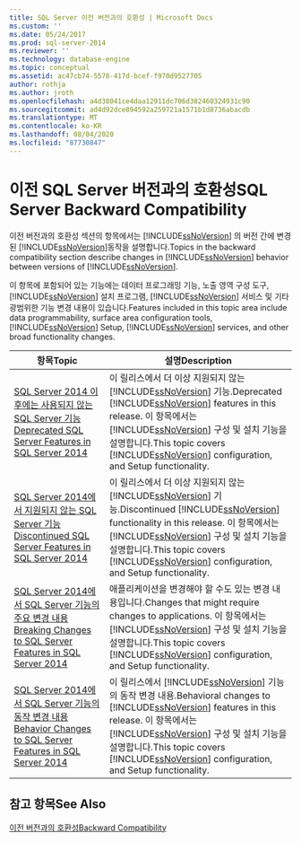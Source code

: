 ```yaml
---
title: SQL Server 이전 버전과의 호환성 | Microsoft Docs
ms.custom: ''
ms.date: 05/24/2017
ms.prod: sql-server-2014
ms.reviewer: ''
ms.technology: database-engine
ms.topic: conceptual
ms.assetid: ac47cb74-5578-417d-bcef-f970d9527705
author: rothja
ms.author: jroth
ms.openlocfilehash: a4d38041ce4daa12911dc706d382460324931c90
ms.sourcegitcommit: ad4d92dce894592a259721a1571b1d8736abacdb
ms.translationtype: MT
ms.contentlocale: ko-KR
ms.lasthandoff: 08/04/2020
ms.locfileid: "87730847"
---
```

# <a name="sql-server-backward-compatibility"></a><span data-ttu-id="6522d-102">이전 SQL Server 버전과의 호환성</span><span class="sxs-lookup"><span data-stu-id="6522d-102">SQL Server Backward Compatibility</span></span>
  <span data-ttu-id="6522d-103">이전 버전과의 호환성 섹션의 항목에서는 [!INCLUDE[ssNoVersion](../includes/ssnoversion-md.md)] 의 버전 간에 변경된 [!INCLUDE[ssNoVersion](../includes/ssnoversion-md.md)]동작을 설명합니다.</span><span class="sxs-lookup"><span data-stu-id="6522d-103">Topics in the backward compatibility section describe changes in [!INCLUDE[ssNoVersion](../includes/ssnoversion-md.md)] behavior between versions of [!INCLUDE[ssNoVersion](../includes/ssnoversion-md.md)].</span></span>  
  
 <span data-ttu-id="6522d-104">이 항목에 포함되어 있는 기능에는 데이터 프로그래밍 기능, 노출 영역 구성 도구, [!INCLUDE[ssNoVersion](../includes/ssnoversion-md.md)] 설치 프로그램, [!INCLUDE[ssNoVersion](../includes/ssnoversion-md.md)] 서비스 및 기타 광범위한 기능 변경 내용이 있습니다.</span><span class="sxs-lookup"><span data-stu-id="6522d-104">Features included in this topic area include data programmability, surface area configuration tools, [!INCLUDE[ssNoVersion](../includes/ssnoversion-md.md)] Setup, [!INCLUDE[ssNoVersion](../includes/ssnoversion-md.md)] services, and other broad functionality changes.</span></span>  
  
|<span data-ttu-id="6522d-105">항목</span><span class="sxs-lookup"><span data-stu-id="6522d-105">Topic</span></span>|<span data-ttu-id="6522d-106">설명</span><span class="sxs-lookup"><span data-stu-id="6522d-106">Description</span></span>|  
|-----------|-----------------|  
|[<span data-ttu-id="6522d-107">SQL Server 2014 이후에는 사용되지 않는 SQL Server 기능</span><span class="sxs-lookup"><span data-stu-id="6522d-107">Deprecated SQL Server Features in SQL Server 2014</span></span>](../../2014/getting-started/deprecated-sql-server-features-in-sql-server-2014.md)|<span data-ttu-id="6522d-108">이 릴리스에서 더 이상 지원되지 않는 [!INCLUDE[ssNoVersion](../includes/ssnoversion-md.md)] 기능.</span><span class="sxs-lookup"><span data-stu-id="6522d-108">Deprecated [!INCLUDE[ssNoVersion](../includes/ssnoversion-md.md)] features in this release.</span></span> <span data-ttu-id="6522d-109">이 항목에서는 [!INCLUDE[ssNoVersion](../includes/ssnoversion-md.md)] 구성 및 설치 기능을 설명합니다.</span><span class="sxs-lookup"><span data-stu-id="6522d-109">This topic covers [!INCLUDE[ssNoVersion](../includes/ssnoversion-md.md)] configuration, and Setup functionality.</span></span>|  
|[<span data-ttu-id="6522d-110">SQL Server 2014에서 지원되지 않는 SQL Server 기능</span><span class="sxs-lookup"><span data-stu-id="6522d-110">Discontinued SQL Server Features in SQL Server 2014</span></span>](../../2014/getting-started/discontinued-sql-server-features-in-sql-server-2014.md)|<span data-ttu-id="6522d-111">이 릴리스에서 더 이상 지원되지 않는 [!INCLUDE[ssNoVersion](../includes/ssnoversion-md.md)] 기능.</span><span class="sxs-lookup"><span data-stu-id="6522d-111">Discontinued [!INCLUDE[ssNoVersion](../includes/ssnoversion-md.md)] functionality in this release.</span></span> <span data-ttu-id="6522d-112">이 항목에서는 [!INCLUDE[ssNoVersion](../includes/ssnoversion-md.md)] 구성 및 설치 기능을 설명합니다.</span><span class="sxs-lookup"><span data-stu-id="6522d-112">This topic covers [!INCLUDE[ssNoVersion](../includes/ssnoversion-md.md)] configuration, and Setup functionality.</span></span>|  
|[<span data-ttu-id="6522d-113">SQL Server 2014에서 SQL Server 기능의 주요 변경 내용</span><span class="sxs-lookup"><span data-stu-id="6522d-113">Breaking Changes to SQL Server Features in SQL Server 2014</span></span>](../../2014/getting-started/breaking-changes-to-sql-server-features-in-sql-server-2014.md)|<span data-ttu-id="6522d-114">애플리케이션을 변경해야 할 수도 있는 변경 내용입니다.</span><span class="sxs-lookup"><span data-stu-id="6522d-114">Changes that might require changes to applications.</span></span> <span data-ttu-id="6522d-115">이 항목에서는 [!INCLUDE[ssNoVersion](../includes/ssnoversion-md.md)] 구성 및 설치 기능을 설명합니다.</span><span class="sxs-lookup"><span data-stu-id="6522d-115">This topic covers [!INCLUDE[ssNoVersion](../includes/ssnoversion-md.md)] configuration, and Setup functionality.</span></span>|  
|[<span data-ttu-id="6522d-116">SQL Server 2014에서 SQL Server 기능의 동작 변경 내용</span><span class="sxs-lookup"><span data-stu-id="6522d-116">Behavior Changes to SQL Server Features in SQL Server 2014</span></span>](../../2014/getting-started/behavior-changes-to-sql-server-features-in-sql-server-2014.md)|<span data-ttu-id="6522d-117">이 릴리스에서 [!INCLUDE[ssNoVersion](../includes/ssnoversion-md.md)] 기능의 동작 변경 내용.</span><span class="sxs-lookup"><span data-stu-id="6522d-117">Behavioral  changes to [!INCLUDE[ssNoVersion](../includes/ssnoversion-md.md)] features in this release.</span></span> <span data-ttu-id="6522d-118">이 항목에서는 [!INCLUDE[ssNoVersion](../includes/ssnoversion-md.md)] 구성 및 설치 기능을 설명합니다.</span><span class="sxs-lookup"><span data-stu-id="6522d-118">This topic covers [!INCLUDE[ssNoVersion](../includes/ssnoversion-md.md)] configuration, and Setup functionality.</span></span>|  
  
## <a name="see-also"></a><span data-ttu-id="6522d-119">참고 항목</span><span class="sxs-lookup"><span data-stu-id="6522d-119">See Also</span></span>  
 [<span data-ttu-id="6522d-120">이전 버전과의 호환성</span><span class="sxs-lookup"><span data-stu-id="6522d-120">Backward Compatibility</span></span>](../../2014/getting-started/backward-compatibility.md)  
  
  
